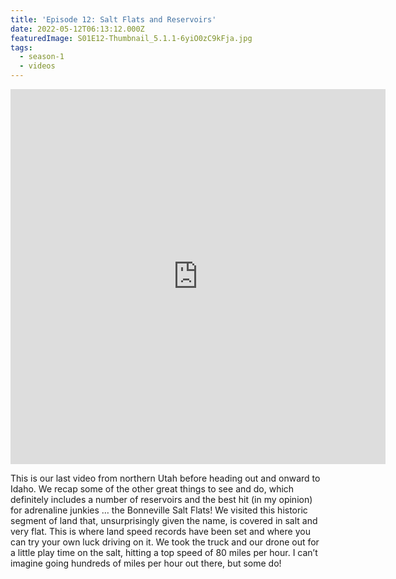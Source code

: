 ```yaml
---
title: 'Episode 12: Salt Flats and Reservoirs'
date: 2022-05-12T06:13:12.000Z
featuredImage: S01E12-Thumbnail_5.1.1-6yiO0zC9kFja.jpg
tags:
  - season-1
  - videos
---
```

<iframe  allowfullscreen="true" title="Salt Flats and Reservoirs | Episode 12 | Full Time RV Travels" width="600" height="600" src="https://www.youtube.com/embed/3s5Rd8t1t_o?feature=oembed&amp;color=red&amp;rel=1&amp;controls=1&amp;fs=1&amp;iv_load_policy=0&amp;autoplay=0&amp;modestbranding=0&amp;cc_load_policy=0&amp;playsinline=1" frameborder="0" allow="accelerometer; encrypted-media;accelerometer;autoplay;clipboard-write;gyroscope;picture-in-picture clipboard-write; encrypted-media; gyroscope; picture-in-picture; web-share" referrerpolicy="strict-origin-when-cross-origin"></iframe>

This is our last video from northern Utah before heading out and onward to Idaho. We recap some of the other great things to see and do, which definitely includes a number of reservoirs and the best hit (in my opinion) for adrenaline junkies … the Bonneville Salt Flats! We visited this historic segment of land that, unsurprisingly given the name, is covered in salt and very flat. This is where land speed records have been set and where you can try your own luck driving on it. We took the truck and our drone out for a little play time on the salt, hitting a top speed of 80 miles per hour. I can’t imagine going hundreds of miles per hour out there, but some do!